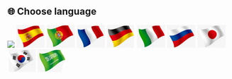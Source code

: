 ## <a id="choose-language">:globe_with_meridians: Choose language </a>
[![]( /EN.png)](https://github.com/ZONESTAR3D/Z8P/blob/main/Z8P_FAQ/readme.md)
[![](./lanpic/ES.png)](https://github.com/ZONESTAR3D/Z8P/blob/main/Z8P_FAQ/readme-es.md)
[![](./lanpic/PT.png)](https://github.com/ZONESTAR3D/Z8P/blob/main/Z8P_FAQ/readme-pt.md)
[![](./lanpic/FR.png)](https://github.com/ZONESTAR3D/Z8P/blob/main/Z8P_FAQ/readme-fr.md)
[![](./lanpic/DE.png)](https://github.com/ZONESTAR3D/Z8P/blob/main/Z8P_FAQ/readme-de.md)
[![](./lanpic/IT.png)](https://github.com/ZONESTAR3D/Z8P/blob/main/Z8P_FAQ/readme-it.md)
[![](./lanpic/RU.png)](https://github.com/ZONESTAR3D/Z8P/blob/main/Z8P_FAQ/readme-ru.md)
[![](./lanpic/JP.png)](https://github.com/ZONESTAR3D/Z8P/blob/main/Z8P_FAQ/readme-jp.md)
[![](./lanpic/KR.png)](https://github.com/ZONESTAR3D/Z8P/blob/main/Z8P_FAQ/readme-kr.md)
[![](./lanpic/SA.png)](https://github.com/ZONESTAR3D/Z8P/blob/main/Z8P_FAQ/readme-ar.md)
